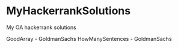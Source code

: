 # MyHackerrankSolutions
My OA hackerrank solutions

GoodArray - GoldmanSachs
HowManySentences - GoldmanSachs

